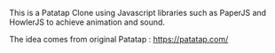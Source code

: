 This is a Patatap Clone using Javascript libraries such as PaperJS and HowlerJS to achieve animation and sound. 

The idea comes from original Patatap : https://patatap.com/
